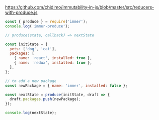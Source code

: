 https://github.com/chidimo/immutability-in-js/blob/master/src/reducers-with-produce.js

```javascript
const { produce } = require('immer');
console.log('immer-produce');

// produce(state, callback) => nextState

const initState = {
  pets: ['dog', 'cat'],
  packages: [
    { name: 'react', installed: true },
    { name: 'redux', installed: true },
  ],
};

// to add a new package
const newPackage = { name: 'immer', installed: false };

const nextState = produce(initState, draft => {
  draft.packages.push(newPackage);
});

console.log(nextState);
```